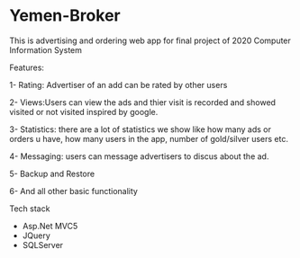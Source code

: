 # Yemen-Broker
This is advertising and ordering web app for final project of 2020 Computer Information System


Features:

 1- Rating: Advertiser of an add can be rated by other users
   
 2- Views:Users can view the ads and thier visit is recorded and showed visited or not visited inspired by google.
 
 3- Statistics: there are a lot of statistics we show like how many ads or orders u have, how many users in the app, number of gold/silver users etc.

 4- Messaging: users can message advertisers to discus about the ad.

 5-  Backup and Restore
 
 6- And all other basic functionality
 
 
 
 Tech stack
   - Asp.Net MVC5
   - JQuery
   - SQLServer
   
 
